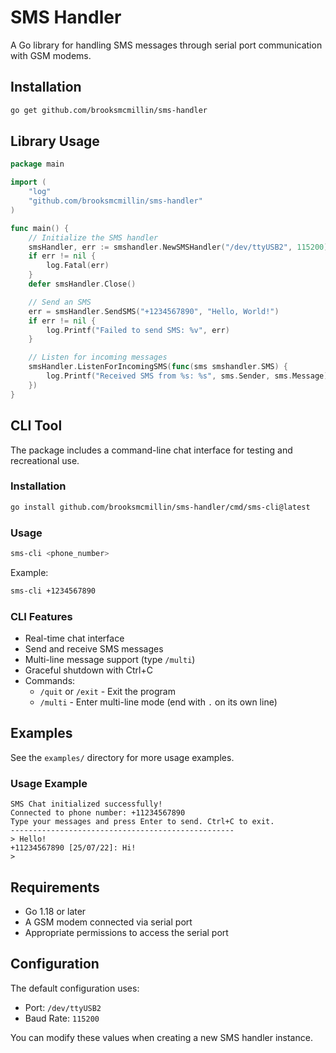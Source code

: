 # SMS Handler

A Go library for handling SMS messages through serial port communication with GSM modems.

## Installation

```bash
go get github.com/brooksmcmillin/sms-handler
```

## Library Usage

```go
package main

import (
    "log"
    "github.com/brooksmcmillin/sms-handler"
)

func main() {
    // Initialize the SMS handler
    smsHandler, err := smshandler.NewSMSHandler("/dev/ttyUSB2", 115200)
    if err != nil {
        log.Fatal(err)
    }
    defer smsHandler.Close()

    // Send an SMS
    err = smsHandler.SendSMS("+1234567890", "Hello, World!")
    if err != nil {
        log.Printf("Failed to send SMS: %v", err)
    }

    // Listen for incoming messages
    smsHandler.ListenForIncomingSMS(func(sms smshandler.SMS) {
        log.Printf("Received SMS from %s: %s", sms.Sender, sms.Message)
    })
}
```

## CLI Tool

The package includes a command-line chat interface for testing and recreational use.

### Installation

```bash
go install github.com/brooksmcmillin/sms-handler/cmd/sms-cli@latest
```

### Usage

```bash
sms-cli <phone_number>
```

Example:
```bash
sms-cli +1234567890
```

### CLI Features

- Real-time chat interface
- Send and receive SMS messages
- Multi-line message support (type `/multi`)
- Graceful shutdown with Ctrl+C
- Commands:
  - `/quit` or `/exit` - Exit the program
  - `/multi` - Enter multi-line mode (end with `.` on its own line)

## Examples

See the `examples/` directory for more usage examples.

### Usage Example
```
SMS Chat initialized successfully!
Connected to phone number: +11234567890
Type your messages and press Enter to send. Ctrl+C to exit.
--------------------------------------------------
> Hello!
+11234567890 [25/07/22]: Hi!
> 
```

## Requirements

- Go 1.18 or later
- A GSM modem connected via serial port
- Appropriate permissions to access the serial port

## Configuration

The default configuration uses:
- Port: `/dev/ttyUSB2`
- Baud Rate: `115200`

You can modify these values when creating a new SMS handler instance.
